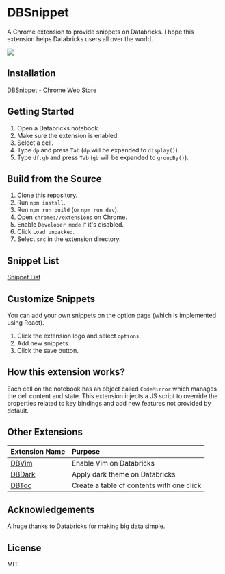 # DBSnippet

A Chrome extension to provide snippets on Databricks. I hope this extension helps Databricks users all over the world.

<kbd>
  <img src="https://user-images.githubusercontent.com/17039389/63638189-e2f0dd00-c6bf-11e9-92a0-a27c6bcb346d.gif">
</kbd>

## Installation

[DBSnippet - Chrome Web Store]()

## Getting Started

1. Open a Databricks notebook.
1. Make sure the extension is enabled.
1. Select a cell.
1. Type `dp` and press `Tab` (`dp` will be expanded to `display()`).
1. Type `df.gb` and press `Tab` (`gb` will be expanded to `groupBy()`).

## Build from the Source

1. Clone this repository.
1. Run `npm install`.
1. Run `npm run build` (or `npm run dev`).
1. Open `chrome://extensions` on Chrome.
1. Enable `Developer mode` if it's disabled.
1. Click `Load unpacked`.
1. Select `src` in the extension directory.

## Snippet List

[Snippet List](./docs/snippets.md)

## Customize Snippets

You can add your own snippets on the option page (which is implemented using React).

1. Click the extension logo and select `options`.
2. Add new snippets.
3. Click the save button.

## How this extension works?

Each cell on the notebook has an object called `CodeMirror` which manages the cell content and state. This extension injects a JS script to override the properties related to key bindings and add new features not provided by default.

## Other Extensions

| Extension Name                             | Purpose                                   |
| :----------------------------------------- | :---------------------------------------- |
| [DBVim](https://github.com/harupy/vim)     | Enable Vim on Databricks                  |
| [DBDark](https://github.com/harupy/dbdark) | Apply dark theme on Databricks            |
| [DBToc](https://github.com/harupy/dbtoc)   | Create a table of contents with one click |

## Acknowledgements

A huge thanks to Databricks for making big data simple.

## License

MIT
